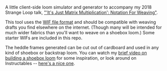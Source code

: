 A little client-side loom simulator and generator to accompany my 2018 Strange Loop talk, ["'It's Just Matrix Multiplication': Notation For Weaving"](https://www.thestrangeloop.com/2018/its-just-matrix-multiplication-notation-for-weaving.html).

This tool uses the [WIF file format](http://www.mhsoft.com/wif/wif.html) and should be compatible with weaving drafts you find elsewhere on the internet. (Though many will be intended for much wider fabrics than you'll want to weave on a shoebox loom.) Some starter WIFs are included in this repo.

The heddle frames generated can be cut out of cardboard and used in any kind of shoebox or backstrap loom. You can watch my [brief video on building a shoebox loom](https://vimeo.com/292752195) for some inspiration, or look around on Instructables -- [here's a nice one](https://www.instructables.com/id/Scrap-Bin-Rigid-Heddle-Loom/).